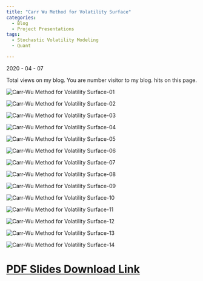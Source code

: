```yaml
---
title: "Carr Wu Method for Volatility Surface"
categories:
  - Blog
  - Project Presentations
tags:
  - Stochastic Volatility Modeling
  - Quant

---
```


2020 - 04 - 07


<script async src="//busuanzi.ibruce.info/busuanzi/2.3/busuanzi.pure.mini.js"></script>

<span id="busuanzi_container_site_pv">
    Total <span id="busuanzi_value_site_pv"></span> views on my blog.
</span>

<span id="busuanzi_container_site_uv">
  You are number <span id="busuanzi_value_site_uv"></span> visitor to my blog.
</span>

<span id="busuanzi_container_page_pv">
  <span id="busuanzi_value_page_pv"></span> hits on this page.
</span>

<script type="text/javascript" async
  src="https://cdn.mathjax.org/mathjax/latest/MathJax.js?config=TeX-MML-AM_CHTML">
</script>

![Carr-Wu Method for Volatility Surface-01](https://user-images.githubusercontent.com/56275127/121812378-39306680-cc2d-11eb-9797-157706cd2c08.jpg)

![Carr-Wu Method for Volatility Surface-02](https://user-images.githubusercontent.com/56275127/121812388-3e8db100-cc2d-11eb-87c0-618e299d0915.jpg)

![Carr-Wu Method for Volatility Surface-03](https://user-images.githubusercontent.com/56275127/121812392-40577480-cc2d-11eb-8ad6-98caf29754a6.jpg)

![Carr-Wu Method for Volatility Surface-04](https://user-images.githubusercontent.com/56275127/121812403-464d5580-cc2d-11eb-9bda-a81fdbd1b643.jpg)

![Carr-Wu Method for Volatility Surface-05](https://user-images.githubusercontent.com/56275127/121812405-48afaf80-cc2d-11eb-81bc-1ece628a7be2.jpg)

![Carr-Wu Method for Volatility Surface-06](https://user-images.githubusercontent.com/56275127/121812418-5107ea80-cc2d-11eb-879d-c8fefce93be1.jpg)

![Carr-Wu Method for Volatility Surface-07](https://user-images.githubusercontent.com/56275127/121812425-55340800-cc2d-11eb-8866-890dcedd25f3.jpg)

![Carr-Wu Method for Volatility Surface-08](https://user-images.githubusercontent.com/56275127/121812431-58c78f00-cc2d-11eb-9ca8-b2ae99b3e026.jpg)

![Carr-Wu Method for Volatility Surface-09](https://user-images.githubusercontent.com/56275127/121812433-5b29e900-cc2d-11eb-8870-dd8ba9370e99.jpg)

![Carr-Wu Method for Volatility Surface-10](https://user-images.githubusercontent.com/56275127/121812438-5d8c4300-cc2d-11eb-8dbf-06bd9ac53927.jpg)

![Carr-Wu Method for Volatility Surface-11](https://user-images.githubusercontent.com/56275127/121812442-6250f700-cc2d-11eb-96c2-3ea348cb6d41.jpg)

![Carr-Wu Method for Volatility Surface-12](https://user-images.githubusercontent.com/56275127/121812446-64b35100-cc2d-11eb-9b13-ef537ac3acf9.jpg)

![Carr-Wu Method for Volatility Surface-13](https://user-images.githubusercontent.com/56275127/121812450-6715ab00-cc2d-11eb-8281-9b611122681a.jpg)

![Carr-Wu Method for Volatility Surface-14](https://user-images.githubusercontent.com/56275127/121812452-68df6e80-cc2d-11eb-9a61-59a9f902e154.jpg)










# [PDF Slides Download Link](https://www.linkedin.com/posts/junfan-zhu_slides-4-carr-wu-method-for-volatility-surface-activity-6653092285737242624-AMMm)
